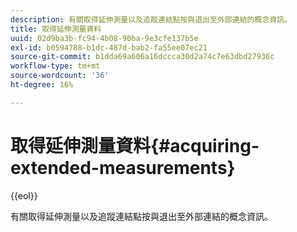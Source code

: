 ```yaml
---
description: 有關取得延伸測量以及追蹤連結點按與退出至外部連結的概念資訊。
title: 取得延伸測量資料
uuid: 02d9ba3b-fc94-4b08-90ba-9e3cfe137b5e
exl-id: b0594788-b1dc-487d-bab2-fa55ee07ec21
source-git-commit: b1dda69a606a16dccca30d2a74c7e63dbd27936c
workflow-type: tm+mt
source-wordcount: '36'
ht-degree: 16%

---
```


# 取得延伸測量資料{#acquiring-extended-measurements}

{{eol}}

有關取得延伸測量以及追蹤連結點按與退出至外部連結的概念資訊。
